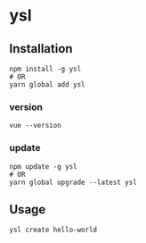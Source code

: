 # ysl

## Installation

```
npm install -g ysl
# OR
yarn global add ysl
```

### version

```
vue --version
```

### update

```
npm update -g ysl
# OR
yarn global upgrade --latest ysl
```

## Usage

```
ysl create hello-world
```

